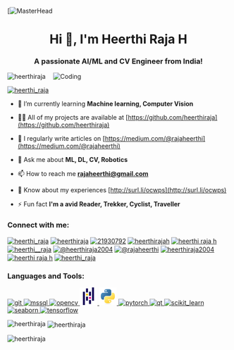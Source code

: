 [![MasterHead](https://media.licdn.com/dms/image/D5616AQHtICEk-m4Tcg/profile-displaybackgroundimage-shrink_350_1400/0/1688800835752?e=1707955200&v=beta&t=Rmm2352ABuNm4pUSGCycj6PV1hR9MC5Mbe_qtiwFE1w)
<h1 align="center">Hi 👋, I'm Heerthi Raja H</h1>
<h3 align="center">A passionate AI/ML and CV Engineer from India!</h3>
<img align="right" alt="Coding" width="400" src="https://camo.githubusercontent.com/4edfd4da5448a5826ff604078108d5b675e2647a6ceb6fbe2f74fb9cb95cc693/68747470733a2f2f6d69726f2e6d656469756d2e636f6d2f6d61782f313430302f312a564d6d76496d636836565535706332566b74593175772e676966">

<p align="left"> <img src="https://komarev.com/ghpvc/?username=heerthiraja&label=Profile%20views&color=0e75b6&style=flat" alt="heerthiraja" /> </p>

<p align="left"> <a href="https://twitter.com/heerthi_raja" target="blank"><img src="https://img.shields.io/twitter/follow/heerthi_raja?logo=twitter&style=for-the-badge" alt="heerthi_raja" /></a> </p>

- 🌱 I’m currently learning **Machine learning, Computer Vision**

- 👨‍💻 All of my projects are available at [https://github.com/heerthiraja](https://github.com/heerthiraja)

- 📝 I regularly write articles on [https://medium.com/@rajaheerthi](https://medium.com/@rajaheerthi)

- 💬 Ask me about **ML, DL, CV, Robotics**

- 📫 How to reach me **rajaheerthi@gmail.com**

- 📄 Know about my experiences [http://surl.li/ocwps](http://surl.li/ocwps)

- ⚡ Fun fact **I'm a avid Reader, Trekker, Cyclist, Traveller**

<h3 align="left">Connect with me:</h3>
<p align="left">
<a href="https://twitter.com/heerthi_raja" target="blank"><img align="center" src="https://raw.githubusercontent.com/rahuldkjain/github-profile-readme-generator/master/src/images/icons/Social/twitter.svg" alt="heerthi_raja" height="30" width="40" /></a>
<a href="https://linkedin.com/in/heerthiraja" target="blank"><img align="center" src="https://raw.githubusercontent.com/rahuldkjain/github-profile-readme-generator/master/src/images/icons/Social/linked-in-alt.svg" alt="heerthiraja" height="30" width="40" /></a>
<a href="https://stackoverflow.com/users/21930792" target="blank"><img align="center" src="https://raw.githubusercontent.com/rahuldkjain/github-profile-readme-generator/master/src/images/icons/Social/stack-overflow.svg" alt="21930792" height="30" width="40" /></a>
<a href="https://kaggle.com/heerthirajah" target="blank"><img align="center" src="https://raw.githubusercontent.com/rahuldkjain/github-profile-readme-generator/master/src/images/icons/Social/kaggle.svg" alt="heerthirajah" height="30" width="40" /></a>
<a href="https://fb.com/heerthi raja h" target="blank"><img align="center" src="https://raw.githubusercontent.com/rahuldkjain/github-profile-readme-generator/master/src/images/icons/Social/facebook.svg" alt="heerthi raja h" height="30" width="40" /></a>
<a href="https://instagram.com/heerthi__raja" target="blank"><img align="center" src="https://raw.githubusercontent.com/rahuldkjain/github-profile-readme-generator/master/src/images/icons/Social/instagram.svg" alt="heerthi__raja" height="30" width="40" /></a>
<a href="https://hashnode.com/@heerthiraja2004" target="blank"><img align="center" src="https://raw.githubusercontent.com/rahuldkjain/github-profile-readme-generator/master/src/images/icons/Social/hashnode.svg" alt="@heerthiraja2004" height="30" width="40" /></a>
<a href="https://medium.com/@rajaheerthi" target="blank"><img align="center" src="https://raw.githubusercontent.com/rahuldkjain/github-profile-readme-generator/master/src/images/icons/Social/medium.svg" alt="@rajaheerthi" height="30" width="40" /></a>
<a href="https://www.youtube.com/c/heerthiraja2004" target="blank"><img align="center" src="https://raw.githubusercontent.com/rahuldkjain/github-profile-readme-generator/master/src/images/icons/Social/youtube.svg" alt="heerthiraja2004" height="30" width="40" /></a>
<a href="https://www.hackerrank.com/heerthi raja h" target="blank"><img align="center" src="https://raw.githubusercontent.com/rahuldkjain/github-profile-readme-generator/master/src/images/icons/Social/hackerrank.svg" alt="heerthi raja h" height="30" width="40" /></a>
<a href="https://www.leetcode.com/heerthi_raja" target="blank"><img align="center" src="https://raw.githubusercontent.com/rahuldkjain/github-profile-readme-generator/master/src/images/icons/Social/leet-code.svg" alt="heerthi_raja" height="30" width="40" /></a>
</p>

<h3 align="left">Languages and Tools:</h3>
<p align="left"> <a href="https://git-scm.com/" target="_blank" rel="noreferrer"> <img src="https://www.vectorlogo.zone/logos/git-scm/git-scm-icon.svg" alt="git" width="40" height="40"/> </a> <a href="https://www.microsoft.com/en-us/sql-server" target="_blank" rel="noreferrer"> <img src="https://www.svgrepo.com/show/303229/microsoft-sql-server-logo.svg" alt="mssql" width="40" height="40"/> </a> <a href="https://opencv.org/" target="_blank" rel="noreferrer"> <img src="https://www.vectorlogo.zone/logos/opencv/opencv-icon.svg" alt="opencv" width="40" height="40"/> </a> <a href="https://pandas.pydata.org/" target="_blank" rel="noreferrer"> <img src="https://raw.githubusercontent.com/devicons/devicon/2ae2a900d2f041da66e950e4d48052658d850630/icons/pandas/pandas-original.svg" alt="pandas" width="40" height="40"/> </a> <a href="https://www.python.org" target="_blank" rel="noreferrer"> <img src="https://raw.githubusercontent.com/devicons/devicon/master/icons/python/python-original.svg" alt="python" width="40" height="40"/> </a> <a href="https://pytorch.org/" target="_blank" rel="noreferrer"> <img src="https://www.vectorlogo.zone/logos/pytorch/pytorch-icon.svg" alt="pytorch" width="40" height="40"/> </a> <a href="https://www.qt.io/" target="_blank" rel="noreferrer"> <img src="https://upload.wikimedia.org/wikipedia/commons/0/0b/Qt_logo_2016.svg" alt="qt" width="40" height="40"/> </a> <a href="https://scikit-learn.org/" target="_blank" rel="noreferrer"> <img src="https://upload.wikimedia.org/wikipedia/commons/0/05/Scikit_learn_logo_small.svg" alt="scikit_learn" width="40" height="40"/> </a> <a href="https://seaborn.pydata.org/" target="_blank" rel="noreferrer"> <img src="https://seaborn.pydata.org/_images/logo-mark-lightbg.svg" alt="seaborn" width="40" height="40"/> </a> <a href="https://www.tensorflow.org" target="_blank" rel="noreferrer"> <img src="https://www.vectorlogo.zone/logos/tensorflow/tensorflow-icon.svg" alt="tensorflow" width="40" height="40"/> </a> </p>

<p><img align="left" src="https://github-readme-stats.vercel.app/api/top-langs?username=heerthiraja&show_icons=true&locale=en&layout=compact" alt="heerthiraja" /></p>

<p>&nbsp;<img align="center" src="https://github-readme-stats.vercel.app/api?username=heerthiraja&show_icons=true&locale=en" alt="heerthiraja" /></p>

<p><img align="center" src="https://github-readme-streak-stats.herokuapp.com/?user=heerthiraja&" alt="heerthiraja" /></p>
